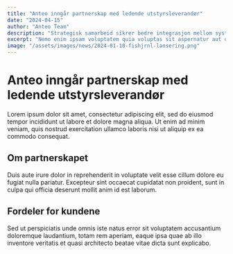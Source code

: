 ```yaml
---
title: "Anteo inngår partnerskap med ledende utstyrsleverandør"
date: "2024-04-15"
author: "Anteo Team"
description: "Strategisk samarbeid sikrer bedre integrasjon mellom systemer"
excerpt: "Nemo enim ipsam voluptatem quia voluptas sit aspernatur aut odit aut fugit, sed quia consequuntur."
image: "/assets/images/news/2024-01-10-fishjrnl-lansering.png"
---
```


# Anteo inngår partnerskap med ledende utstyrsleverandør

Lorem ipsum dolor sit amet, consectetur adipiscing elit, sed do eiusmod tempor incididunt ut labore et dolore magna aliqua. Ut enim ad minim veniam, quis nostrud exercitation ullamco laboris nisi ut aliquip ex ea commodo consequat.

## Om partnerskapet

Duis aute irure dolor in reprehenderit in voluptate velit esse cillum dolore eu fugiat nulla pariatur. Excepteur sint occaecat cupidatat non proident, sunt in culpa qui officia deserunt mollit anim id est laborum.

## Fordeler for kundene

Sed ut perspiciatis unde omnis iste natus error sit voluptatem accusantium doloremque laudantium, totam rem aperiam, eaque ipsa quae ab illo inventore veritatis et quasi architecto beatae vitae dicta sunt explicabo.